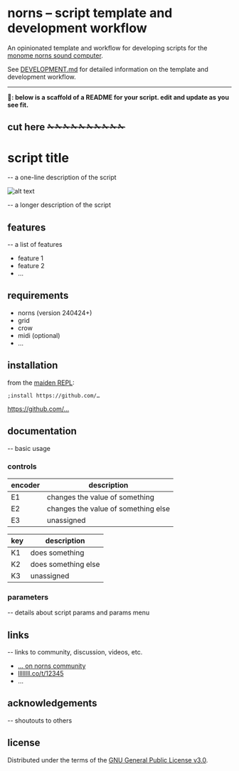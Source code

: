 # norns – script template and development workflow

An opinionated template and workflow for developing scripts for the [monome norns sound computer](https://monome.org/docs/norns).

See [DEVELOPMENT.md](bin/dev/DEVELOPMENT.md) for detailed information on the template and development workflow.

---

**📝: below is a scaffold of a README for your script. edit and update as you see fit.**

cut here ✁✁✁✁✁✁✁✁✁✁
---

# script title

-- a one-line description of the script

![alt text](/path/to/image.png "image caption (optional)")

-- a longer description of the script

## features

-- a list of features

- feature 1
- feature 2
- …

## requirements

- norns (version 240424+)
- grid
- crow
- midi (optional)
- …

## installation

from the [maiden REPL](https://monome.org/docs/norns/maiden/):

```
;install https://github.com/…
```

https://github.com/…

## documentation

-- basic usage

### controls

| encoder | description                         |
| ------- | ----------------------------------- |
| E1      | changes the value of something      |
| E2      | changes the value of something else |
| E3      | unassigned                          |

| key | description         |
| --- | ------------------- |
| K1  | does something      |
| K2  | does something else |
| K3  | unassigned          |

### parameters

-- details about script params and params menu

## links

-- links to community, discussion, videos, etc.

- [… on norns community](https://llllllll.co)
- [llllllll.co/t/12345](https://llllllll.co/t/12345)
- …

## acknowledgements

-- shoutouts to others

## license

Distributed under the terms of the [GNU General Public License v3.0](LICENSE).